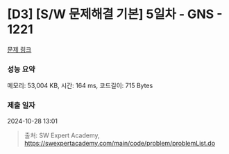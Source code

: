 # [D3] [S/W 문제해결 기본] 5일차 - GNS - 1221 

[문제 링크](https://swexpertacademy.com/main/code/problem/problemDetail.do?contestProbId=AV14jJh6ACYCFAYD) 

### 성능 요약

메모리: 53,004 KB, 시간: 164 ms, 코드길이: 715 Bytes

### 제출 일자

2024-10-28 13:01



> 출처: SW Expert Academy, https://swexpertacademy.com/main/code/problem/problemList.do